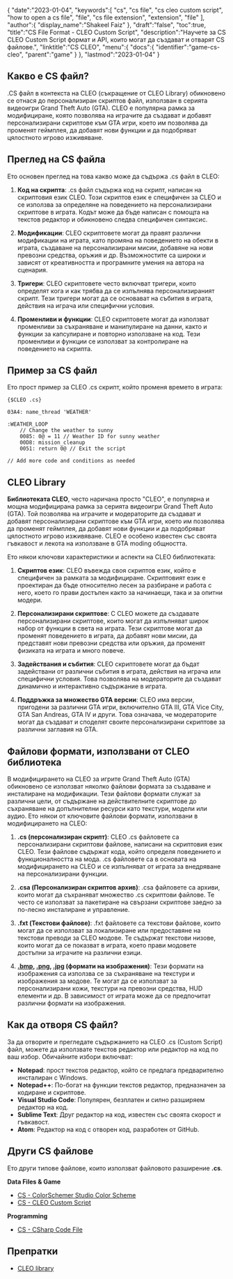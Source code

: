 {
   "date":"2023-01-04",
   "keywords":[
      "cs",
      "cs file",
      "cs cleo custom script",
      "how to open a cs file",
      "file",
      "cs file extension",
      "extension",
      "file"
   ],
   "author":{
      "display_name":"Shakeel Faiz"
   },
   "draft":"false",
   "toc":true,
   "title":"CS File Format - CLEO Custom Script",
   "description":"Научете за CS CLEO Custom Script формат и API, които могат да създават и отварят CS файлове.",
   "linktitle":"CS CLEO",
   "menu":{
      "docs":{
         "identifier":"game-cs-cleo",
         "parent":"game"
      }
   },
   "lastmod":"2023-01-04"
}

## Какво е CS файл?

.CS файл в контекста на CLEO (съкращение от CLEO Library) обикновено се отнася до персонализиран скриптов файл, използван в серията видеоигри Grand Theft Auto (GTA). CLEO е популярна рамка за модифициране, която позволява на играчите да създават и добавят персонализирани скриптове към GTA игри, което им позволява да променят геймплея, да добавят нови функции и да подобряват цялостното игрово изживяване.

## Преглед на CS файла

Ето основен преглед на това какво може да съдържа .cs файл в CLEO:

1. **Код на скрипта**: .cs файл съдържа код на скрипт, написан на скриптовия език CLEO. Този скриптов език е специфичен за CLEO и се използва за определяне на поведението на персонализирани скриптове в играта. Кодът може да бъде написан с помощта на текстов редактор и обикновено следва специфичен синтаксис.
    
2. **Модификации**: CLEO скриптовете могат да правят различни модификации на играта, като промяна на поведението на обекти в играта, създаване на персонализирани мисии, добавяне на нови превозни средства, оръжия и др. Възможностите са широки и зависят от креативността и програмните умения на автора на сценария.
    
3. **Тригери**: CLEO скриптовете често включват тригери, които определят кога и как трябва да се изпълнява персонализираният скрипт. Тези тригери могат да се основават на събития в играта, действия на играча или специфични условия.
    
4. **Променливи и функции**: CLEO скриптовете могат да използват променливи за съхраняване и манипулиране на данни, както и функции за капсулиране и повторно използване на код. Тези променливи и функции се използват за контролиране на поведението на скрипта.

## Пример за CS файл

Ето прост пример за CLEO .cs скрипт, който променя времето в играта:
```
{$CLEO .cs}

03A4: name_thread 'WEATHER'

:WEATHER_LOOP
    // Change the weather to sunny
    0085: 0@ = 11 // Weather ID for sunny weather
    00D8: mission_cleanup
    0051: return 0@ // Exit the script

// Add more code and conditions as needed
```

## CLEO Library

**Библиотеката CLEO**, често наричана просто "CLEO", е популярна и мощна модифицирана рамка за серията видеоигри Grand Theft Auto (GTA). Той позволява на играчите и модераторите да създават и добавят персонализирани скриптове към GTA игри, което им позволява да променят геймплея, да добавят нови функции и да подобряват цялостното игрово изживяване. CLEO е особено известен със своята гъвкавост и лекота на използване в GTA moding общността.

Ето някои ключови характеристики и аспекти на CLEO библиотеката:

1. **Скриптов език**: CLEO въвежда своя скриптов език, който е специфичен за рамката за модифициране. Скриптовият език е проектиран да бъде относително лесен за разбиране и работа с него, което го прави достъпен както за начинаещи, така и за опитни модери.
    
2. **Персонализирани скриптове**: С CLEO можете да създавате персонализирани скриптове, които могат да изпълняват широк набор от функции в света на играта. Тези скриптове могат да променят поведението в играта, да добавят нови мисии, да представят нови превозни средства или оръжия, да променят физиката на играта и много повече.
    
3. **Задействания и събития**: CLEO скриптовете могат да бъдат задействани от различни събития в играта, действия на играча или специфични условия. Това позволява на модераторите да създават динамично и интерактивно съдържание в играта.
    
4. **Поддръжка за множество GTA версии**: CLEO има версии, пригодени за различни GTA игри, включително GTA III, GTA Vice City, GTA San Andreas, GTA IV и други. Това означава, че модераторите могат да създават и споделят своите персонализирани скриптове за различни заглавия на GTA.

## Файлови формати, използвани от CLEO библиотека

В модифицирането на CLEO за игрите Grand Theft Auto (GTA) обикновено се използват няколко файлови формата за създаване и инсталиране на модификации. Тези файлови формати служат за различни цели, от съдържане на действителните скриптове до съхраняване на допълнителни ресурси като текстури, модели или аудио. Ето някои от ключовите файлови формати, използвани в модифицирането на CLEO:

1. **.cs (персонализиран скрипт)**: CLEO .cs файловете са персонализирани скриптови файлове, написани на скриптовия език CLEO. Тези файлове съдържат кода, който определя поведението и функционалността на мода. .cs файловете са в основата на модифицирането на CLEO и се изпълняват от играта за внедряване на персонализирани функции.
    
2. **.csa (Персонализиран скриптов архив)**: .csa файловете са архиви, които могат да съхраняват множество .cs скриптови файлове. Те често се използват за пакетиране на свързани скриптове заедно за по-лесно инсталиране и управление.
    
3. **.fxt (Текстови файлове)**: .fxt файловете са текстови файлове, които могат да се използват за локализиране или предоставяне на текстови преводи за CLEO модове. Те съдържат текстови низове, които могат да се показват в играта, което прави модовете достъпни за играчите на различни езици.
    
4. **[.bmp](/image/bmp/), [.png](/image/png/), [.jpg](/image/jpeg/) (формати на изображения)**: Тези формати на изображения са използва се за съхраняване на текстури и изображения за модове. Те могат да се използват за персонализирани кожи, текстури на превозни средства, HUD елементи и др. В зависимост от играта може да се предпочитат различни формати на изображения.

## Как да отворя CS файл?

За да отворите и прегледате съдържанието на CLEO .cs (Custom Script) файл, можете да използвате текстов редактор или редактор на код по ваш избор. Обичайните избори включват:

- **Notepad**: прост текстов редактор, който се предлага предварително инсталиран с Windows.
- **Notepad++**: По-богат на функции текстов редактор, предназначен за кодиране и скриптове.
- **Visual Studio Code**: Популярен, безплатен и силно разширяем редактор на код.
- **Sublime Text**: Друг редактор на код, известен със своята скорост и гъвкавост.
- **Atom**: Редактор на код с отворен код, разработен от GitHub.

## Други CS файлове

Ето други типове файлове, които използват файловото разширение **.cs**.

**Data Files & Game**
- [CS - ColorSchemer Studio Color Scheme](/misc/cs-colorschemer/)
- [CS - CLEO Custom Script](/game/cs-cleo/)

**Programming**
- [CS - CSharp Code File](/programming/cs/)

## Препратки
* [CLEO library](https://cleo.li/)